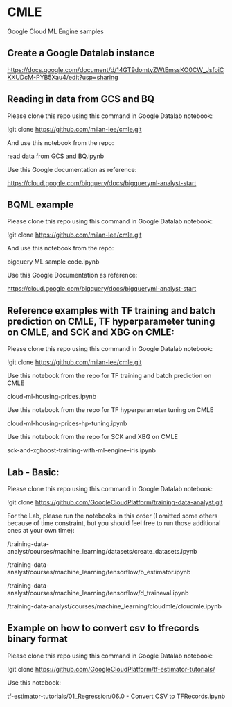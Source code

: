 # CMLE
Google Cloud ML Engine samples

## Create a Google Datalab instance

https://docs.google.com/document/d/14GT9domtyZWtEmssKO0CW_JsfoiCKXUDcM-PYB5Xau4/edit?usp=sharing

## Reading in data from GCS and BQ

Please clone this repo using this command in Google Datalab notebook:

!git clone https://github.com/milan-lee/cmle.git

And use this notebook from the repo:

read data from GCS and BQ.ipynb

Use this Google documentation as reference:

https://cloud.google.com/bigquery/docs/bigqueryml-analyst-start


## BQML example

Please clone this repo using this command in Google Datalab notebook:

!git clone https://github.com/milan-lee/cmle.git

And use this notebook from the repo:

bigquery ML sample code.ipynb

Use this Google Documentation as reference:

https://cloud.google.com/bigquery/docs/bigqueryml-analyst-start


## Reference examples with TF training and batch prediction on CMLE, TF hyperparameter tuning on CMLE, and SCK and XBG on CMLE:

Please clone this repo using this command in Google Datalab notebook:

!git clone https://github.com/milan-lee/cmle.git

Use this notebook from the repo for TF training and batch prediction on CMLE

cloud-ml-housing-prices.ipynb

Use this notebook from the repo for TF hyperparameter tuning on CMLE

cloud-ml-housing-prices-hp-tuning.ipynb

Use this notebook from the repo for SCK and XBG on CMLE

sck-and-xgboost-training-with-ml-engine-iris.ipynb


## Lab - Basic:
Please clone this repo using this command in Google Datalab notebook:

!git clone https://github.com/GoogleCloudPlatform/training-data-analyst.git

For the Lab, please run the notebooks in this order (I omitted some others because of time constraint, but you should feel free to run those additional ones at your own time):

/training-data-analyst/courses/machine_learning/datasets/create_datasets.ipynb

/training-data-analyst/courses/machine_learning/tensorflow/b_estimator.ipynb

/training-data-analyst/courses/machine_learning/tensorflow/d_traineval.ipynb

/training-data-analyst/courses/machine_learning/cloudmle/cloudmle.ipynb


## Example on how to convert csv to tfrecords binary format

Please clone this repo using this command in Google Datalab notebook:

!git clone https://github.com/GoogleCloudPlatform/tf-estimator-tutorials/

Use this notebook:

tf-estimator-tutorials/01_Regression/06.0 - Convert CSV to TFRecords.ipynb
